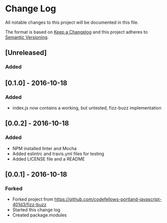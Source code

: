 # Change Log
All notable changes to this project will be documented in this file.

The format is based on [Keep a Changelog](http://keepachangelog.com/)
and this project adheres to [Semantic Versioning](http://semver.org/).

## [Unreleased]
### Added


## [0.1.0] - 2016-10-18
### Added
- index.js now contains a working, but untested, fizz-buzz implementation

## [0.0.2] - 2016-10-18
### Added
- NPM installed linter and Mocha
- Added eslintrc and travis.yml files for testing
- Added LICENSE file and a README

## [0.0.1] - 2016-10-18
### Forked
- Forked project from https://github.com/codefellows-portland-javascript-401d3/fizz-buzz
- Started this change log
- Created package.modules

